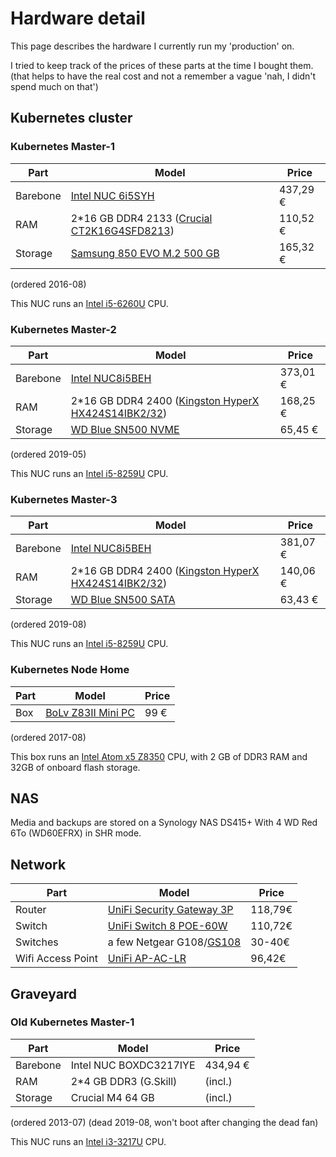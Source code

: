 
# Hardware detail

This page describes the hardware I currently run my 'production' on.

I tried to keep track of the prices of these parts at the time I bought them.
(that helps to have the real cost and not a remember a vague 'nah, I didn't spend much on that')

## Kubernetes cluster

### Kubernetes Master-1

| Part     | Model                                                                                      | Price    |
| -------- | ------------------------------------------------------------------------------------------ | -------- |
| Barebone | [Intel NUC 6i5SYH](https://www.amazon.fr/gp/product/B018Q0GN60)                            | 437,29 € |
| RAM      | 2*16 GB DDR4 2133 ([Crucial CT2K16G4SFD8213](https://www.amazon.fr/gp/product/B015YPB8ME)) | 110,52 € |
| Storage  | [Samsung 850 EVO M.2 500 GB](https://www.amazon.fr/gp/product/B00TGIW1XG)                  | 165,32 € |

(ordered 2016-08)

This NUC runs an [Intel i5-6260U](https://ark.intel.com/products/91160/Intel-Core-i5-6260U-Processor-4M-Cache-up-to-2-90-GHz-) CPU.

### Kubernetes Master-2

| Part     | Model                                                                                                                              | Price    |
| -------- | ---------------------------------------------------------------------------------------------------------------------------------- | -------- |
| Barebone | [Intel NUC8i5BEH](https://www.amazon.fr/Intel-NUC-Kit-NUC8i5BEH-Generation/dp/B07JCF1LCL)                                          | 373,01 € |
| RAM      | 2*16 GB DDR4 2400 ([Kingston HyperX HX424S14IBK2/32](https://www.amazon.fr/HyperX-HX424S14IBK2-32-Mémoire-Notebook/dp/B01BNJL8I4)) | 168,25 € |
| Storage  | [WD Blue SN500 NVME](https://www.amazon.fr/gp/product/B07P7TFKRH)                                                                  | 65,45 €  |

(ordered 2019-05)

This NUC runs an [Intel i5-8259U](https://ark.intel.com/content/www/us/en/ark/products/135935/intel-core-i5-8259u-processor-6m-cache-up-to-3-80-ghz.html) CPU.

### Kubernetes Master-3

| Part     | Model                                                                                                                              | Price    |
| -------- | ---------------------------------------------------------------------------------------------------------------------------------- | -------- |
| Barebone | [Intel NUC8i5BEH](https://www.amazon.fr/Intel-NUC-Kit-NUC8i5BEH-Generation/dp/B07JCF1LCL)                                          | 381,07 € |
| RAM      | 2*16 GB DDR4 2400 ([Kingston HyperX HX424S14IBK2/32](https://www.amazon.fr/HyperX-HX424S14IBK2-32-Mémoire-Notebook/dp/B01BNJL8I4)) | 140,06 € |
| Storage  | [WD Blue SN500 SATA](https://www.amazon.fr/gp/product/B073SBX6TY/)                                                                 | 63,43 €  |

(ordered 2019-08)

This NUC runs an [Intel i5-8259U](https://ark.intel.com/content/www/us/en/ark/products/135935/intel-core-i5-8259u-processor-6m-cache-up-to-3-80-ghz.html) CPU.

### Kubernetes Node Home

| Part | Model                                                             | Price |
| ---- | ----------------------------------------------------------------- | ----- |
| Box  | [BoLv Z83II Mini PC](https://www.amazon.fr/gp/product/B01DFJH78U) | 99 €  |

(ordered 2017-08)

This box runs an [Intel Atom x5 Z8350](https://ark.intel.com/products/93361/Intel-Atom-x5-Z8350-Processor-2M-Cache-up-to-1-92-GHz-) CPU, with 2 GB of DDR3 RAM and 32GB of onboard flash storage.

## NAS

Media and backups are stored on a Synology NAS DS415+
With 4 WD Red 6To (WD60EFRX) in SHR mode.

## Network

| Part              | Model                                                                    | Price   |
| ----------------- | ------------------------------------------------------------------------ | ------- |
| Router            | [UniFi Security Gateway 3P](https://www.amazon.fr/gp/product/B00LV8YZLK) | 118,79€ |
| Switch            | [UniFi Switch 8 POE-60W](https://www.amazon.fr/gp/product/B004BQCKXO)    | 110,72€ |
| Switches          | a few Netgear G108/[GS108](https://www.amazon.fr/gp/product/B000092RRM)  | 30-40€  |
| Wifi Access Point | [UniFi AP-AC-LR](https://www.amazon.fr/gp/product/B016K5A06C)            | 96,42€  |

## Graveyard

### Old Kubernetes Master-1

| Part     | Model                  | Price    |
| -------- | ---------------------- | -------- |
| Barebone | Intel NUC BOXDC3217IYE | 434,94 € |
| RAM      | 2*4 GB DDR3 (G.Skill)  | (incl.)  |
| Storage  | Crucial M4 64 GB       | (incl.)  |

(ordered 2013-07)
(dead 2019-08, won't boot after changing the dead fan)

This NUC runs an [Intel i3-3217U](https://ark.intel.com/products/65697/Intel-Core-i3-3217U-Processor-3M-Cache-1-80-GHz-) CPU.
